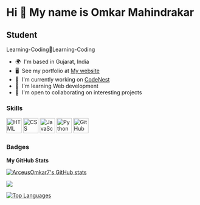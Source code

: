 Hi 👋 My name is Omkar Mahindrakar
==================================

Student
-------

Learning-Coding🔁Learning-Coding

* 🌍  I'm based in Gujarat, India
* 🖥️  See my portfolio at [My website](http://arceusomkar7.github.io/)
* 🚀  I'm currently working on [CodeNest](http://github.com/ArceusOmkar7/CodeNest-frontend)
* 🧠  I'm learning Web development
* 🤝  I'm open to collaborating on interesting projects

### Skills
<img src="https://github.com/ArceusOmkar7/ArceusOmkar7/blob/main/assets/68581782/a09952da-0a69-477e-809a-85ae4b3ee3b2.png?raw=true" alt="HTML" height="40" width="40">
<img src="https://github.com/ArceusOmkar7/ArceusOmkar7/blob/main/assets/68581782/5ba8bdfb-704f-47e2-b8d0-141f8c404c11.png?raw=true" alt="CSS" height="40" width="40">
<img src="https://github.com/ArceusOmkar7/ArceusOmkar7/blob/main/assets/68581782/2d3c2b24-917d-465b-81dc-18628bbf6094.png?raw=true" alt="JavaScript" height="40" width="40">
<img src="[https://github.com/ArceusOmkar7/ArceusOmkar7/blob/main/assets/68581782/17346fab-5054-45dc-8432-d115552ee900.png?raw=true](https://media.discordapp.net/attachments/887180576820445195/1189643086716993677/115px-Python-logo-notext.png?ex=659ee876&is=658c7376&hm=da85c2fc58166320957abdda4611c344ee9b1407a94af2b47fac8b72114f9de8&=&format=webp&quality=lossless)" alt="Python" height="40" width="40">
<img src="https://github.com/ArceusOmkar7/ArceusOmkar7/blob/main/assets/68581782/4d1c30fe-7ef8-4868-8f87-07cd81065263.png?raw=true" alt="GitHub" height="40" width="40">



### Badges

<b>My GitHub Stats</b>

<a href="http://www.github.com/ArceusOmkar7"><img src="https://github-readme-stats.vercel.app/api?username=ArceusOmkar7&show_icons=true&hide=&count_private=true&title_color=0891b2&text_color=ffffff&icon_color=0891b2&bg_color=1c1917&hide_border=true&show_icons=true" alt="ArceusOmkar7's GitHub stats" /></a>

<a href="http://www.github.com/ArceusOmkar7"><img src="https://github-readme-streak-stats.herokuapp.com/?user=ArceusOmkar7&stroke=ffffff&background=1c1917&ring=0891b2&fire=0891b2&currStreakNum=ffffff&currStreakLabel=0891b2&sideNums=ffffff&sideLabels=ffffff&dates=ffffff&hide_border=true" /></a>

<a href="https://github.com/ArceusOmkar7" align="left"><img src="https://github-readme-stats.vercel.app/api/top-langs/?username=ArceusOmkar7&langs_count=10&title_color=0891b2&text_color=ffffff&icon_color=0891b2&bg_color=1c1917&hide_border=true&locale=en&custom_title=Top%20%Languages" alt="Top Languages" /></a>
